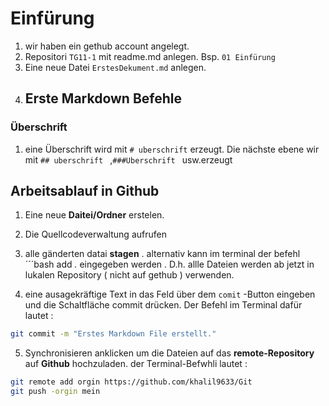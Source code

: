 # Einfürung 
1. wir haben ein gethub account angelegt. 
2. Repositori `TG11-1` mit readme.md anlegen. Bsp. ``01 Einfürung `` 
4. Eine neue Datei `` ErstesDekument.md `` anlegen.
5. ## Erste Markdown Befehle 
### Überschrift 
1. eine Überschrift wird mit ``# uberschrift`` erzeugt. Die nächste ebene wir mit ``## uberschrift `` ,``###Uberschrift `` usw.erzeugt 
## Arbeitsablauf in Github 
1. Eine neue **Daitei/Ordner** erstelen.
2. Die Quellcodeverwaltung aufrufen 
3. alle gänderten datai **stagen** . alternativ kann im terminal der befehl
´´´bash 
add *.* 
eingegeben werden . 
D.h. allle Dateien werden ab jetzt in lukalen Repository ( nicht auf gethub ) verwenden. 

4. eine ausagekräftige Text in das Feld über dem  `comit` -Button eingeben und die Schaltfläche commit drücken. Der Befehl im Terminal dafür lautet : 

```bash
git commit -m "Erstes Markdown File erstellt."
``` 
5. Synchronisieren anklicken um die Dateien auf das **remote-Repository** auf **Github** hochzuladen. der Terminal-Befwhli lautet :
```bash 
git remote add orgin https://github.com/khalil9633/Git 
git push -orgin mein
``` 